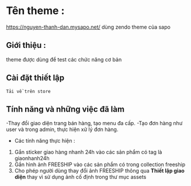 # Tên theme : 
https://nguyen-thanh-dan.mysapo.net/ dùng zendo theme của sapo
    
## Giới thiệu :
theme được dùng để test các chức năng cơ bản

## Cài đặt thiết lập 
    Tải về trên store

## Tính năng và những việc đã làm
-Thay đổi giao diện trang bán hàng, tạo menu đa cấp.
-Tạo đơn hàng như user và trong admin, thực hiện xử lý đơn hàng.
- Các tính năng thực hiện :
1. Gắn sticker giao hàng nhanh 24h vào các sản phẩm có tag là giaonhanh24h
2. Gắn hình ảnh FREESHIP vào các sản phẩm có trong collection freeship
3. Cho phép người dùng thay đổi ảnh FREESHIP thông qua **Thiết lập giao diện** thay vì sử dụng ảnh cố định trong thư mục assets